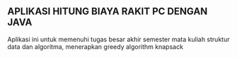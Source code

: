 ## APLIKASI HITUNG BIAYA RAKIT PC DENGAN JAVA
Aplikasi ini untuk memenuhi tugas besar akhir semester mata kuliah struktur data dan algoritma, menerapkan greedy algorithm knapsack